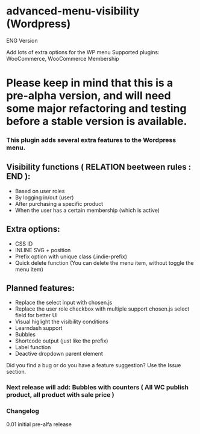 # advanced-menu-visibility (Wordpress)

ENG Version

Add lots of extra options for the WP menu
Supported plugins: WooCommerce, WooCommerce Membership

# Please keep in mind that this is a pre-alpha version, and will need some major refactoring and testing before a stable version is available.

### This plugin adds several extra features to the Wordpress menu.

## Visibility functions ( RELATION beetween rules : END ):

- Based on user roles
- By logging in/out (user)
- After purchasing a specific product
- When the user has a certain membership (which is active)

## Extra options:

- CSS ID
- INLINE SVG + position
- Prefix option with unique class (.indie-prefix)
- Quick delete function (You can delete the menu item, without toggle the menu item)


## Planned features:

- Replace the select input with chosen.js
- Replace the user role checkbox with multiple support chosen.js select field for better UI
- Visual higlight the visibility conditions
- Learndash support
- Bubbles 
- Shortcode output (just like the prefix)
- Label function
- Deactive dropdown parent element


Did you find a bug or do you have a feature suggestion? Use the Issue section.

### Next release will add: Bubbles with counters ( All WC publish product, all product with sale price )

### Changelog

0.01
initial pre-alfa release
